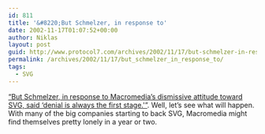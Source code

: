 ```yaml
---
id: 811
title: '&#8220;But Schmelzer, in response to'
date: 2002-11-17T01:07:52+00:00
author: Niklas
layout: post
guid: http://www.protocol7.com/archives/2002/11/17/but-schmelzer-in-response-to/
permalink: /archives/2002/11/17/but_schmelzer_in_response_to/
tags:
  - SVG
---
```

<div class='microid-906e730eb9c30fdb3ade3a415c7af024da4b5c7c'>
  <p>
    <a href="http://news.com.com/2100-1001-966104.html?tag=fd_top">&#8220;But Schmelzer, in response to Macromedia&#8217;s dismissive attitude toward SVG, said &#8216;denial is always the first stage.'&#8221;</a>. Well, let&#8217;s see what will happen. With many of the big companies starting to back SVG, Macromedia might find themselves pretty lonely in a year or two.
  </p>
</div>